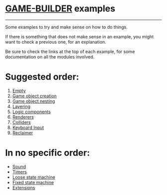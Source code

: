 # [GAME-BUILDER][game-builder] examples
---------------------------------------

Some examples to try and make sense on how to do things.

If there is something that does not make sense in an example,
you might want to check a previous one, for an explanation.

Be sure to check the links at the top of each example,
for some documentation on all the modules involved.

Suggested order: 
============================

1. [Empty][empty]	
2. [Game object creation][game_object_creation]
3. [Game object nesting][game_object_nesting]
4. [Layering][layering]
5. [Logic components][logic_components]
6. [Renderers][renderers]
8. [Colliders][colliders]
9. [Keyboard Input][keyboard]
10. [Reclaimer][reclaimer]

In no specific order:
============================

- [Sound][sound]
- [Timers][timers]
- [Loose state machine][loose_state_machine]
- [Fixed state machine][fixed_state_machine]
- [Extensions][extensions]

[game-builder]: http://diegomarquez.github.io/game-builder
[empty]: ./empty/main.html
[game_object_creation]: ./game_object_creation/main.html
[game_object_nesting]: ./game_object_nesting/main.html
[layering]: ./layering/main.html
[logic_components]: ./logic_components/main.html
[renderers]: ./renderers/main.html
[colliders]: ./colliders/main.html
[keyboard]: ./keyboard/main.html
[reclaimer]: ./reclaimer/main.html

[sound]: ./sound/main.html
[timers]: ./timers/main.html
[loose_state_machine]: ./loose_state_machine/main.html
[fixed_state_machine]: ./fixed_state_machine/main.html
[extensions]: ./extensions/main.html